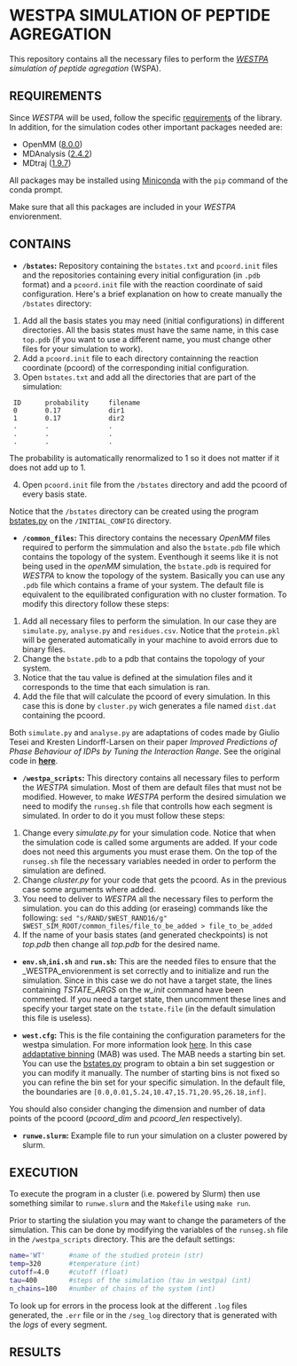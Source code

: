 # WESTPA SIMULATION OF PEPTIDE AGREGATION

This repository contains all the necessary files to perform the _[WESTPA] simulation of peptide agregation_ (WSPA).

[WESTPA]: https://github.com/westpa/westpa

## REQUIREMENTS

Since _WESTPA_ will be used, follow the specific [requirements] of the library. In addition, for the simulation codes other important packages needed are:

* OpenMM ([8.0.0])
* MDAnalysis ([2.4.2]) 
* MDtraj ([1.9.7])

[8.0.0]: http://docs.openmm.org/7.0.0/userguide/application.html
[2.4.2]: https://www.mdanalysis.org/pages/installation_quick_start/
[1.9.7]: https://www.mdtraj.org/1.9.7/installation.html

All packages may be installed using [Miniconda] with the `pip` command of the conda prompt.

[Miniconda]: https://docs.conda.io/projects/conda/en/latest/user-guide/install/linux.html

Make sure that all this packages are included in your _WESTPA_ enviorenment.

[requirements]: https://github.com/westpa/westpa#requirements

## CONTAINS

- **`/bstates`:** Repository containing the `bstates.txt` and `pcoord.init` files and the repositories containing every initial configuration (in `.pdb` format) and a `pcoord.init` file with the reaction coordinate of said configuration. Here's a brief explanation on how to create manually the `/bstates` directory: 
 1. Add all the basis states you may need (initial configurations) in different directories. All the basis states must have the same name, in this case `top.pdb` (if you want to use a different name, you must change other files for your simulation to work).
 2. Add a `pcoord.init` file to each directory containning the reaction coordinate (pcoord) of the corresponding initial configuration.
 3. Open `bstates.txt` and add all the directories that are part of the simulation:
  ```
   ID      probability     filename
   0       0.17            dir1
   1       0.17            dir2
   .       .               .
   .       .               .
   .       .               .
  ```
  The probability is automatically renormalized to 1 so it does not matter if it does not add up to 1.
         
4. Open `pcoord.init` file from the `/bstates` directory and add the pcoord of every basis state.

Notice that the `/bstates` directory can be created using the program [bstates.py] on the `/INITIAL_CONFIG` directory.

[bstates.py]: https://github.com/Albert2424/TFM/blob/main/INITIAL_CONFIG/bstates.py


- **`/common_files`:** This directory contains the necessary _OpenMM_ files required to perform the simmulation and also the `bstate.pdb` file which contains the topology of the system. Eventhough it seems like it is not being used in the _openMM_ simulation, the `bstate.pdb` is required for _WESTPA_ to know the topology of the system. Basically you can use any `.pdb` file which contains a frame of your system. The default file is equivalent to the equilibrated configuration with no cluster formation. To modify this directory follow these steps:

1. Add all necessary files to perform the simulation. In our case they are
`simulate.py`, `analyse.py` and `residues.csv`. Notice that the `protein.pkl` will be generated automatically in your machine to avoid errors due to binary files.
2. Change the `bstate.pdb` to a pdb that contains the topology of your system.
3. Notice that the tau value is defined at the simulation files and it corresponds to the time that each simulation is ran.
4. Add the file that will calculate the pcoord of every simulation. In this case this is done by `cluster.py` wich generates a file named `dist.dat` containing the pcoord.

Both `simulate.py` and `analyse.py` are adaptations of codes made by Giulio Tesei and Kresten Lindorff-Larsen on their paper _Improved Predictions of Phase Behaviour of IDPs by Tuning the Interaction Range_. See the original code in **[here]**.

[here]: https://github.com/KULL-Centre/papers/tree/main/2022/CG-cutoffs-Tesei-et-al/MC/code

- **`/westpa_scripts`:** This directory contains all necessary files to perform the _WESTPA_ simulation. Most of them are default files that must not be modified. However, to make _WESTPA_ perform the desired simulation we need to modify the `runseg.sh` file that controlls how each segment is simulated. In order to do it you must follow these steps:

1. Change every _simulate.py_ for your simulation code. Notice that when the simulation code is called some arguments are added. If your code does not need this arguments you must erase them. On the top of the `runseg.sh` file the necessary variables needed in order to perform the simulation are defined.   
2. Change _cluster.py_ for your code that gets the pcoord. As in the previous case some arguments where added.
3. You need to deliver to _WESTPA_ all the necessary files to perform the simulation. you can do this adding (or eraseing) commands like the following: `sed "s/RAND/$WEST_RAND16/g" $WEST_SIM_ROOT/common_files/file_to_be_added > file_to_be_added`
4. If the name of your basis states (and generated checkpoints) is not _top.pdb_ then change all _top.pdb_ for the desired name. 


- **`env.sh`**,**`ini.sh`** and **`run.sh`:** This are the needed files to ensure that the _WESTPA_enviorenment is set correctly and to initialize and run the simulation. Since in this case we do not have a target state, the lines containing _TSTATE\_ARGS_ on the _w\_init_ command have been commented. If you need a target state, then uncomment these lines and specify your target state on the `tstate.file` (in the default simulation this file is useless).  

- **`west.cfg`:** This is the file containing the configuration parameters for the westpa simulation. For more information look [here]. In this case [addaptative binning] (MAB) was used. The MAB needs a starting bin set. You can use the [bstates.py] program to obtain a bin set suggestion or you can modify it manually. The number of starting bins is not fixed so you can refine the bin set for your specific simulation. In the default file, the boundaries are `[0.0,0.01,5.24,10.47,15.71,20.95,26.18,inf]`. 

You should also consider changing the dimension and number of data points of the pcoord (_pcoord\_dim_ and _pcoord\_len_ respectively). 



[bstates.py]: https://github.com/Albert2424/TFM/blob/main/INITIAL_CONFIG/bstates.py
[here]: https://westpa.github.io/westpa/users_guide/west/setup.html#configuration-file
[addaptative binning]: https://westpa.readthedocs.io/en/latest/users_guide/west/setup.html#recursivebinmapper

- **`runwe.slurm`:** Example file to run your simulation on  a cluster powered by slurm.

## EXECUTION

To execute the program in a cluster (i.e. powered by Slurm) then use something similar to `runwe.slurm` and the `Makefile` using `make run`. 

Prior to starting the siulation you may want to change the parameters of the simulation. This can be done by modifying the variables of the `runseg.sh` file in the `/westpa_scripts` directory. This are the default settings:

```bash
name='WT'      #name of the studied protein (str)
temp=320       #temperature (int)
cutoff=4.0     #cutoff (float)
tau=400        #steps of the simulation (tau in westpa) (int)
n_chains=100   #number of chains of the system (int)
```
To look up for errors in the process look at the different `.log` files generated, the `.err` file or in the `/seg_log` directory that is generated with the _logs_ of every segment.

## RESULTS



